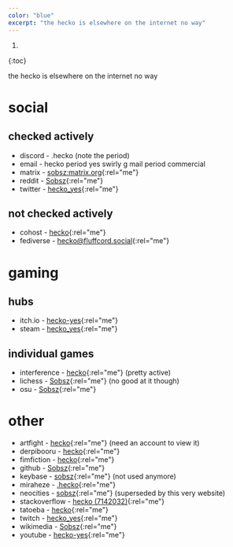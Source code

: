 ```yaml
---
color: "blue"
excerpt: "the hecko is elsewhere on the internet no way"
---
```


1. 
{:toc}

the hecko is elsewhere on the internet no way

# social

## checked actively

- discord - .hecko (note the period)
- email - hecko period yes swirly g mail period commercial
- matrix - [sobsz:matrix.org](https://matrix.to/#/@sobsz:matrix.org){:rel="me"}
- reddit - [Sobsz](https://www.reddit.com/user/Sobsz){:rel="me"}
- twitter - [hecko_yes](https://twitter.com/hecko_yes){:rel="me"}

## not checked actively

- cohost - [hecko](https://cohost.org/hecko){:rel="me"}
- fediverse - [hecko@fluffcord.social](https://fluffcord.social/@hecko){:rel="me"}

# gaming

## hubs

- itch.io - [hecko-yes](https://hecko-yes.itch.io/){:rel="me"}
- steam - [hecko_yes](https://steamcommunity.com/id/hecko_yes){:rel="me"}

## individual games

- interference - [hecko](https://www.playinterference.com/players/hecko){:rel="me"} (pretty active)
- lichess - [Sobsz](https://lichess.org/@/Sobsz){:rel="me"} (no good at it though)
- osu - [Sobsz](https://osu.ppy.sh/users/7557974){:rel="me"}

# other

- artfight - [hecko](https://artfight.net/~hecko){:rel="me"} (need an account to view it)
- derpibooru - [hecko](https://derpibooru.org/profiles/hecko){:rel="me"}
- fimfiction - [hecko](https://www.fimfiction.net/user/335946/hecko){:rel="me"}
- github - [Sobsz](https://github.com/Sobsz){:rel="me"}
- keybase - [sobsz](https://keybase.io/sobsz){:rel="me"} (not used anymore)
- miraheze - [.hecko](https://meta.miraheze.org/wiki/User:.hecko){:rel="me"}
- neocities - [sobsz](https://sobsz.neocities.org/){:rel="me"} (superseded by this very website)
- stackoverflow - [hecko (7142032)](https://stackoverflow.com/users/7142032/hecko){:rel="me"}
- tatoeba - [hecko](https://tatoeba.org/en/user/profile/hecko){:rel="me"}
- twitch - [hecko_yes](https://www.twitch.tv/hecko_yes){:rel="me"}
- wikimedia - [Sobsz](https://meta.wikimedia.org/wiki/User:Sobsz){:rel="me"}
- youtube - [hecko-yes](https://www.youtube.com/channel/UCfwoJszjdfe2p6YY0FpXFYA){:rel="me"}
